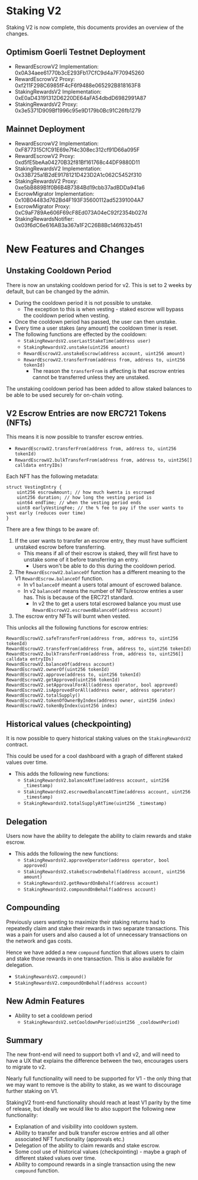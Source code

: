# Staking V2

Staking V2 is now complete, this documents provides an overview of the changes.

## Optimism Goerli Testnet Deployment

- RewardEscrowV2 Implementation: 0x0A34aee61770b3cE293Fb17CfC9d4a7F70945260
- RewardEscrowV2 Proxy: 0xf211F298C6985fF4cF6f9488e065292B818163F8
- StakingRewardsV2 Implementation: 0xE0aD43191312D6220DE64aFA54dbdD6982991A87
- StakingRewardsV2 Proxy: 0x3e5371D909Bf1996c95e9D179b0Bc91C26fb1279

## Mainnet Deployment

- RewardEscrowV2 Implementation: 0xF877315CfC91E69e7f4c308ec312cf91D66a095F
- RewardEscrowV2 Proxy: 0xd5fE5beAa04270B32f81Bf161768c44DF9880D11
- StakingRewardsV2 Implementation: 0x33B725a1B2dE9178121D423D2A1c062C5452f310
- StakingRewardsV2 Proxy: 0xe5bB889B1f0B6B4B7384Bd19cbb37adBDDa941a6
- EscrowMigrator Implementation: 0x10B04483d762Bd4F193F35600112ad52391004A7
- EscrowMigrator Proxy: 0xC9aF789Ae606F69cF8Ed073A04eC92f2354b027d
- StakingRewardsNotifier: 0x03f6dC6e616AB3a367a1F2C26B8Bc146f632b451

# New Features and Changes

## Unstaking Cooldown Period

There is now an unstaking cooldown period for v2. This is set to 2 weeks by default, but can be changed by the admin.
- During the cooldown period it is not possible to unstake.
  - The exception to this is when vesting - staked escrow will bypass the cooldown period when vesting.
- Once the cooldown period has passed, the user can then unstake.
- Every time a user stakes (any amount) the cooldown timer is reset.
- The following functions are effected by the cooldown:
  - `StakingRewardsV2.userLastStakeTime(address user)`
  - `StakingRewardsV2.unstake(uint256 amount)`
  - `RewardEscrowV2.unstakeEscrow(address account, uint256 amount)`
  - `RewardEscrowV2.transferFrom(address from, address to, uint256 tokenId)`
    - The reason the `transferFrom` is affecting is that escrow entries cannot be transferred unless they are unstaked.

The unstaking cooldown period has been added to allow staked balances to be able to be used securely for on-chain voting.

## V2 Escrow Entries are now ERC721 Tokens (NFTs)

This means it is now possible to transfer escrow entries.
- `RewardEscrowV2.transferFrom(address from, address to, uint256 tokenId)`
- `RewardEscrowV2.bulkTransferFrom(address from, address to, uint256[] calldata entryIDs)`

Each NFT has the following metadata:
```solidity
struct VestingEntry {
    uint256 escrowAmount; // how much kwenta is escrowed
    uint256 duration; // how long the vesting period is
    uint64 endTime; // when the vesting period ends
    uint8 earlyVestingFee; // the % fee to pay if the user wants to vest early (reduces over time)
}
```

There are a few things to be aware of:
1. If the user wants to transfer an escrow entry, they must have sufficient unstaked escrow before transferring.
   - This means if all of their escrow is staked, they will first have to unstake some of it before transferring an entry.
     - Users won't be able to do this during the cooldown period.
2. The `RewardEscrowV2.balanceOf` function has a different meaning to the V1 `RewardEscrow.balanceOf` function.
   - In v1 `balanceOf` meant a users total amount of escrowed balance.
   - In v2 `balanceOf` means the number of NFTs/escrow entries a user has. This is because of the ERC721 standard.
     - In v2 the to get a users total escrowed balance you must use `RewardEscrowV2.escrowedBalanceOf(address account)`
3. The escrow entry NFTs will burnt when vested.

This unlocks all the following functions for escrow entries:
```solidity
RewardEscrowV2.safeTransferFrom(address from, address to, uint256 tokenId)
RewardEscrowV2.transferFrom(address from, address to, uint256 tokenId)
RewardEscrowV2.bulkTransferFrom(address from, address to, uint256[] calldata entryIDs)
RewardEscrowV2.balanceOf(address account)
RewardEscrowV2.ownerOf(uint256 tokenId)
RewardEscrowV2.approve(address to, uint256 tokenId)
RewardEscrowV2.getApproved(uint256 tokenId)
RewardEscrowV2.setApprovalForAll(address operator, bool approved)
RewardEscrowV2.isApprovedForAll(address owner, address operator)
RewardEscrowV2.totalSupply()
RewardEscrowV2.tokenOfOwnerByIndex(address owner, uint256 index)
RewardEscrowV2.tokenByIndex(uint256 index)
```

## Historical values (checkpointing)

It is now possible to query historical staking values on the `StakingRewardsV2` contract.

This could be used for a cool dashboard with a graph of different staked values over time.

- This adds the following new functions:
  - `StakingRewardsV2.balanceAtTime(address account, uint256 _timestamp)`
  - `StakingRewardsV2.escrowedbalanceAtTime(address account, uint256 _timestamp)`
  - `StakingRewardsV2.totalSupplyAtTime(uint256 _timestamp)`

## Delegation

Users now have the ability to delegate the ability to claim rewards and stake escrow.

- This adds the following the new functions:
  - `StakingRewardsV2.approveOperator(address operator, bool approved)`
  - `StakingRewardsV2.stakeEscrowOnBehalf(address account, uint256 amount)`
  - `StakingRewardsV2.getRewardOnBehalf(address account)`
  - `StakingRewardsV2.compoundOnBehalf(address account)`

## Compounding

Previously users wanting to maximize their staking returns had to repeatedly claim and stake their rewards in two separate transactions. This was a pain for users and also caused a lot of unnecessary transactions on the network and gas costs.

Hence we have added a new `compound` function that allows users to claim and stake those rewards in one transaction. This is also available for delegation.
- `StakingRewardsV2.compound()`
- `StakingRewardsV2.compoundOnBehalf(address account)`

## New Admin Features

- Ability to set a cooldown period
  - `StakingRewardsV2.setCooldownPeriod(uint256 _cooldownPeriod)`

## Summary

The new front-end will need to support both v1 and v2, and will need to have a UX that explains the difference between the two, encourages users to migrate to v2.

Nearly full functionality will need to be supported for V1 - the only thing that we may want to remove is the ability to stake, as we want to discourage further staking on V1.

StakingV2 front-end functionality should reach at least V1 parity by the time of release, but ideally we would like to also support the following new functionality:
- Explanation of and visibility into cooldown system.
- Ability to transfer and bulk transfer escrow entries and all other associated NFT functionality (approvals etc.)
- Delegation of the ability to claim rewards and stake escrow.
- Some cool use of historical values (checkpointing) - maybe a graph of different staked values over time.
- Ability to compound rewards in a single transaction using the new `compound` function.
